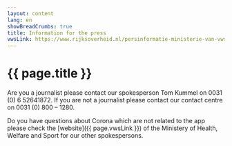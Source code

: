 ```yaml
---
layout: content
lang: en
showBreadCrumbs: true
title: Information for the press
vwsLink: https://www.rijksoverheid.nl/persinformatie-ministerie-van-vws/woordvoerders
---
```


# {{ page.title }}

Are you a journalist please contact our spokesperson Tom Kummel on 0031 (0) 6 52641872. If you are not a journalist please contact our contact centre on 0031 (0) 800 – 1280.

Do you have questions about Corona which are not related to the app please check the [website]({{ page.vwsLink }}) of the Ministery of Health, Welfare and Sport for our other spokespersons.

